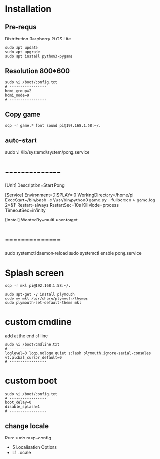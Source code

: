 # Installation

## Pre-requs

Distribution Raspberry Pi OS Lite

```
sudo apt update
sudo apt upgrade
sudo apt install python3-pygame
```

## Resolution 800*600

```
sudo vi /boot/config.txt
# -----------------
hdmi_group=2
hdmi_mode=9
# -----------------
```

## Copy game

```
scp -r game.* font sound pi@192.168.1.58:~/.
```

## auto-start

sudo vi /lib/systemd/system/pong.service

# --------------
[Unit]
Description=Start Pong

[Service]
Environment=DISPLAY=:0
WorkingDirectory=/home/pi
ExecStart=/bin/bash -c '/usr/bin/python3 game.py --fullscreen > game.log 2>&1'
Restart=always
RestartSec=10s
KillMode=process
TimeoutSec=infinity

[Install]
WantedBy=multi-user.target
# --------------

sudo systemctl daemon-reload
sudo systemctl enable pong.service

# Splash screen

```
scp -r mkl pi@192.168.1.58:~/.
```
```
sudo apt-get -y install plymouth
sudo mv mkl /usr/share/plymouth/themes
sudo plymouth-set-default-theme mkl
```

# custom cmdline

add at the end of line

```
sudo vi /boot/cmdline.txt
# -----------------
loglevel=3 logo.nologo quiet splash plymouth.ignore-serial-consoles vt.global_cursor_default=0
# -----------------
```

# custom boot

```
sudo vi /boot/config.txt
# -----------------
boot_delay=0
disable_splash=1
# -----------------
```

## change locale

Run: sudo raspi-config
- 5 Localisation Options
- L1 Locale

